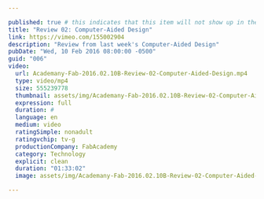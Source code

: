 ```yaml
---

published: true # this indicates that this item will not show up in the podcast feed
title: "Review 02: Computer-Aided Design"
link: https://vimeo.com/155002904
description: "Review from last week's Computer-Aided Design"
pubDate: "Wed, 10 Feb 2016 08:00:00 -0500"
guid: "006"
video:
  url: Academany-Fab-2016.02.10B-Review-02-Computer-Aided-Design.mp4
  type: video/mp4
  size: 555239778
  thumbnail: assets/img/Academany-Fab-2016.02.10B-Review-02-Computer-Aided-Design-thumbnail.jpg
  expression: full
  duration: #
  language: en
  medium: video
  ratingSimple: nonadult
  ratingvchip: tv-g
  productionCompany: FabAcademy
  category: Technology
  explicit: clean
  duration: "01:33:02"
  image: assets/img/Academany-Fab-2016.02.10B-Review-02-Computer-Aided-Design-full.jpg

---
```

